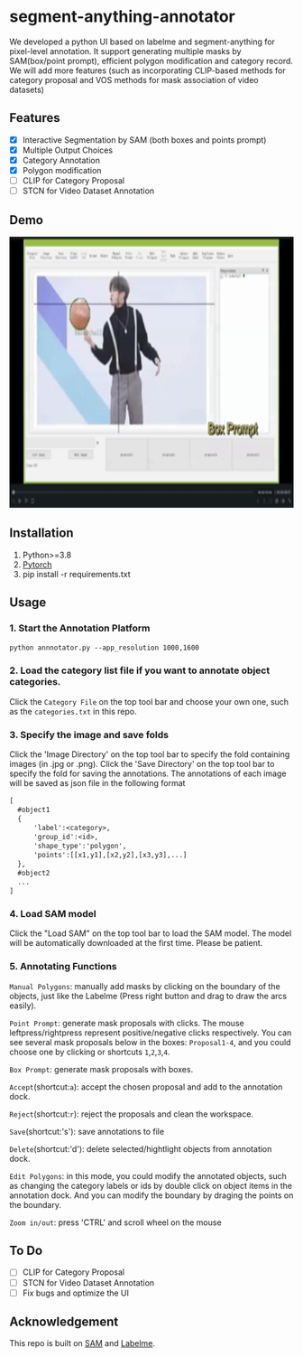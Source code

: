 # segment-anything-annotator
We developed a python UI based on labelme and segment-anything for pixel-level annotation. It support generating multiple masks by SAM(box/point prompt),  efficient polygon modification and category record. We will add more features (such as incorporating CLIP-based methods for category proposal and VOS methods for mask association of video datasets)


## Features
- [x] Interactive Segmentation by SAM (both boxes and points prompt)
- [x] Multiple Output Choices
- [x] Category Annotation
- [x] Polygon modification
- [ ] CLIP for Category Proposal
- [ ] STCN for Video Dataset Annotation

## Demo
<img src="demo.gif" alt="Demo" width="720" height="480">

## Installation
  1. Python>=3.8
  2. [Pytorch](https://pytorch.org/)
  3. pip install -r requirements.txt

## Usage
### 1. Start the Annotation Platform

```
python annnotator.py --app_resolution 1000,1600 
```
### 2. Load the category list file if you want to annotate object categories.
Click the `Category File` on the top tool bar and choose your own one, such as the `categories.txt` in this repo.

### 3. Specify the image and save folds
Click the 'Image Directory' on the top tool bar to specify the fold containing images (in .jpg or .png).
Click the 'Save Directory' on the top tool bar to specify the fold for saving the annotations. The annotations of each image will be saved as json file in the following format
```
[
  #object1
  {
      'label':<category>, 
      'group_id':<id>,
      'shape_type':'polygon',
      'points':[[x1,y1],[x2,y2],[x3,y3],...]
  },
  #object2
  ...
]
```

### 4. Load SAM model
Click the "Load SAM" on the top tool bar to load the SAM model. The model will be automatically downloaded at the first time. Please be patient.

### 5. Annotating Functions
`Manual Polygons`: manually add masks by clicking on the boundary of the objects, just like the Labelme (Press right button and drag to draw the arcs easily).

`Point Prompt`: generate mask proposals with clicks. The mouse leftpress/rightpress represent positive/negative clicks respectively.
You can see several mask proposals below in the boxes: `Proposal1-4`, and you could choose one by clicking or shortcuts `1`,`2`,`3`,`4`.

`Box Prompt`: generate mask proposals with boxes.

`Accept`(shortcut:`a`): accept the chosen proposal and add to the annotation dock.

`Reject`(shortcut:`r`): reject the proposals and clean the workspace.

`Save`(shortcut:'s'): save annotations to file

`Delete`(shortcut:'d'): delete selected/hightlight objects from annotation dock.

`Edit Polygons`: in this mode, you could modify the annotated objects, such as changing the category labels or ids by double click on object items in the
annotation dock. And you can modify the boundary by draging the points on the boundary.

`Zoom in/out`: press 'CTRL' and scroll wheel on the mouse

## To Do
- [ ] CLIP for Category Proposal
- [ ] STCN for Video Dataset Annotation
- [ ] Fix bugs and optimize the UI

## Acknowledgement 
This repo is built on [SAM](https://github.com/facebookresearch/segment-anything) and [Labelme]().


